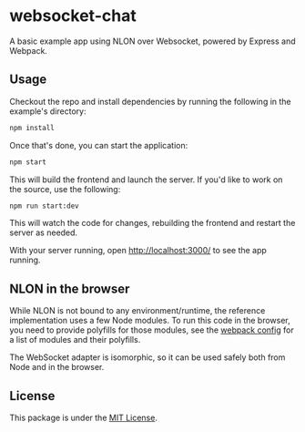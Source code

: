 # websocket-chat

A basic example app using NLON over Websocket, powered by Express and Webpack.

## Usage

Checkout the repo and install dependencies by running the following in the
example's directory:

```sh
npm install
```

Once that's done, you can start the application:

```sh
npm start
```

This will build the frontend and launch the server. If you'd like to work on the
source, use the following:

```sh
npm run start:dev
```

This will watch the code for changes, rebuilding the frontend and restart the
server as needed.

With your server running, open <http://localhost:3000/> to see the app running.

## NLON in the browser

While NLON is not bound to any environment/runtime, the reference implementation
uses a few Node modules. To run this code in the browser, you need to provide
polyfills for those modules, see the [webpack config](webpack.config.mjs#L35) for
a list of modules and their polyfills.

The WebSocket adapter is isomorphic, so it can be used safely both from Node and
in the browser.

## License

This package is under the [MIT License](LICENSE).


